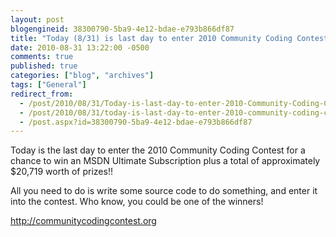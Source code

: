 ```yaml
---
layout: post
blogengineid: 38300790-5ba9-4e12-bdae-e793b866df87
title: "Today (8/31) is last day to enter 2010 Community Coding Contest for chance to win an MSDN Ultimate Subscription!"
date: 2010-08-31 13:22:00 -0500
comments: true
published: true
categories: ["blog", "archives"]
tags: ["General"]
redirect_from: 
  - /post/2010/08/31/Today-is-last-day-to-enter-2010-Community-Coding-Contest-for-Chance-to-win-MSDN-Ultimate-Subscription
  - /post/2010/08/31/today-is-last-day-to-enter-2010-community-coding-contest-for-chance-to-win-msdn-ultimate-subscription
  - /post.aspx?id=38300790-5ba9-4e12-bdae-e793b866df87
---
```

<!-- more -->

Today is the last day to enter the 2010 Community Coding Contest for a chance to win an MSDN Ultimate Subscription plus a total of approximately $20,719 worth of prizes!!

All you need to do is write some source code to do something, and enter it into the contest. Who know, you could be one of the winners!

<a href="http://communitycodingcontest.org">http://communitycodingcontest.org</a>
